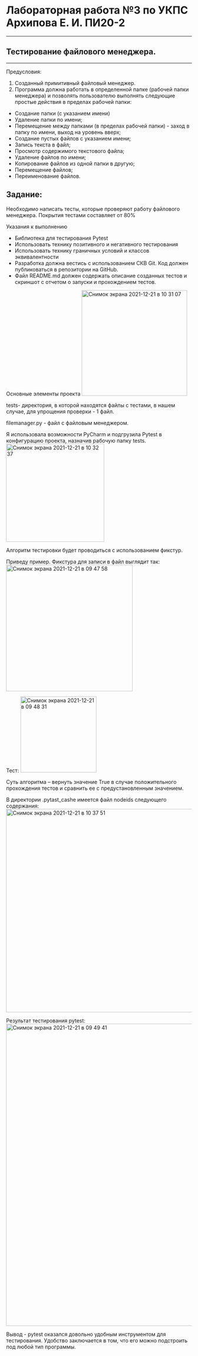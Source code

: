 # Лабораторная работа №3 по УКПС Архипова Е. И. ПИ20-2
-------------------------------------------
## Тестирование файлового менеджера.
-------------------------------------------
Предусловия: 
1. Созданный примитивный файловый менеджер.
2. Программа должна работать в определенной папке (рабочей папки менеджера) и позволять пользователю выполнять следующие простые действия в пределах рабочей папки:
* Создание папки (с указанием имени)
* Удаление папки по имени;
* Перемещение между папками (в пределах рабочей папки) - заход в папку по имени, выход на уровень вверх;
* Создание пустых файлов с указанием имени;
* Запись текста в файл;
* Просмотр содержимого текстового файла;
* Удаление файлов по имени;
* Копирование файлов из одной папки в другую;
* Перемещение файлов;
* Переименование файлов.


Задание:
-----------
Необходимо написать тесты, которые проверяют работу файлового менеджера.
Покрытия тестами составляет от 80% 

Указания к выполнению
* Библиотека для тестирования Pytest
* Использовать технику позитивного и негативного тестирования
* Использовать технику граничных условий и классов эквивалентности
* Разработка должна вестись с использованием СКВ Git. Код должен публиковаться в репозитории на GitHub.
* Файл README.md должен содержать описание созданных тестов и скриншот с отчетом о запуски и прохождением тестов.

Основные элементы проекта
<img width="286" alt="Снимок экрана 2021-12-21 в 10 31 07" src="https://user-images.githubusercontent.com/72348256/146889618-2b923c1b-d1dd-4428-816d-5b345afa5f12.png">

tests- директория, в которой находятся файлы с тестами, в нашем случае, для упрощения проверки  - 1 файл.

filemanager.py - файл с файловым менеджером.

Я использовала возможности PyCharm и подгрузила Pytest в конфигурацию проекта, назначив рабочую папку tests.
<img width="266" alt="Снимок экрана 2021-12-21 в 10 32 37" src="https://user-images.githubusercontent.com/72348256/146889555-9c3bb415-19a4-4cd5-8fe8-65f4363dc4ae.png">


Алгоритм тестировки будет проводиться с использованием фикстур.

Приведу пример. Фикстура для записи в файл выглядит так:
<img width="343" alt="Снимок экрана 2021-12-21 в 09 47 58" src="https://user-images.githubusercontent.com/72348256/146889934-13fa4b7a-1227-4cff-89b0-19042d3ed689.png">

Тест:
<img width="206" alt="Снимок экрана 2021-12-21 в 09 48 31" src="https://user-images.githubusercontent.com/72348256/146889996-ca5aa302-d844-4f51-90a2-4b2ca70fbef5.png">

Суть алгоритма – вернуть значение True в случае положительного прохождения тестов и сравнить ее с предустановленным значением.


В директории .pytast_cashe имеется файл nodeids следующего содержания:
<img width="551" alt="Снимок экрана 2021-12-21 в 10 37 51" src="https://user-images.githubusercontent.com/72348256/146890154-0bd3d756-bea1-4857-b7fb-e43a56d08d06.png">


Результат тестирования pytest:
<img width="819" alt="Снимок экрана 2021-12-21 в 09 49 41" src="https://user-images.githubusercontent.com/72348256/146890250-1834d3eb-1872-4e49-9d44-005f871257fe.png">


Вывод - pytest оказался довольно удобным инструментом для тестирования. Удобство заключается в том, что его можно подстроить под любой тип программы. 

